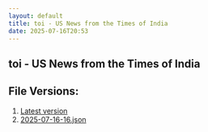 ```yaml
---
layout: default
title: toi - US News from the Times of India
date: 2025-07-16T20:53
---
```


## toi - US News from the Times of India

<div id="data-chart"></div>
<div id="data-table"></div>
<script>
document.addEventListener('DOMContentLoaded', function(){
  document.getElementById('data-table').textContent = 'This source isn't supported for tables yet.';
});
</script>

## File Versions:
1. [Latest version](./latest.json)
2. [2025-07-16-16.json](./2025-07-16-16.json)
